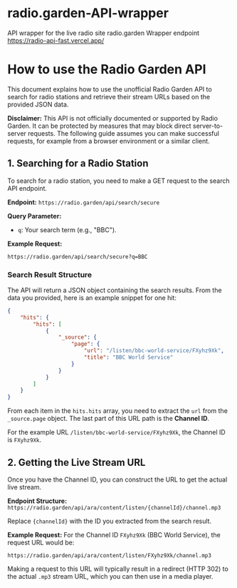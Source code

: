 # radio.garden-API-wrapper
API wrapper for the live radio site radio.garden
Wrapper endpoint https://radio-api-fast.vercel.app/

# How to use the Radio Garden API

This document explains how to use the unofficial Radio Garden API to search for radio stations and retrieve their stream URLs based on the provided JSON data.

**Disclaimer:** This API is not officially documented or supported by Radio Garden. It can be protected by measures that may block direct server-to-server requests. The following guide assumes you can make successful requests, for example from a browser environment or a similar client.

## 1. Searching for a Radio Station

To search for a radio station, you need to make a GET request to the search API endpoint.

**Endpoint:** `https://radio.garden/api/search/secure`

**Query Parameter:**
*   `q`: Your search term (e.g., "BBC").

**Example Request:**
```
https://radio.garden/api/search/secure?q=BBC
```

### Search Result Structure

The API will return a JSON object containing the search results. From the data you provided, here is an example snippet for one hit:

```json
{
    "hits": {
        "hits": [
            {
                "_source": {
                    "page": {
                        "url": "/listen/bbc-world-service/FXyhz9Xk",
                        "title": "BBC World Service"
                    }
                }
            }
        ]
    }
}
```

From each item in the `hits.hits` array, you need to extract the `url` from the `_source.page` object. The last part of this URL path is the **Channel ID**.

For the example URL `/listen/bbc-world-service/FXyhz9Xk`, the Channel ID is `FXyhz9Xk`.

## 2. Getting the Live Stream URL

Once you have the Channel ID, you can construct the URL to get the actual live stream.

**Endpoint Structure:** `https://radio.garden/api/ara/content/listen/{channelId}/channel.mp3`

Replace `{channelId}` with the ID you extracted from the search result.

**Example Request:**
For the Channel ID `FXyhz9Xk` (BBC World Service), the request URL would be:
```
https://radio.garden/api/ara/content/listen/FXyhz9Xk/channel.mp3
```

Making a request to this URL will typically result in a redirect (HTTP 302) to the actual `.mp3` stream URL, which you can then use in a media player.
